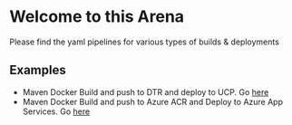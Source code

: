# Welcome to this Arena

Please find the yaml pipelines for various types of builds & deployments

## Examples
- Maven Docker Build and push to DTR and deploy to UCP. Go [here](./01.%20maven-dtr-ucp/)
- Maven Docker Build and push to Azure ACR and Deploy to Azure App Services. Go [here](./02.%20maven-acr-azure-app-service/)
